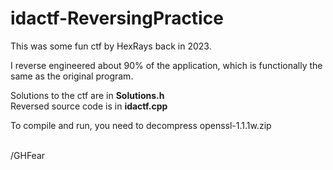 # idactf-ReversingPractice

This was some fun ctf by HexRays back in 2023. <br>

I reverse engineered about 90% of the application, which is functionally the same as the original program. <br>

Solutions to the ctf are in **Solutions.h** <br>
Reversed source code is in **idactf.cpp** <br>

To compile and run, you need to decompress openssl-1.1.1w.zip <br><br>

/GHFear
